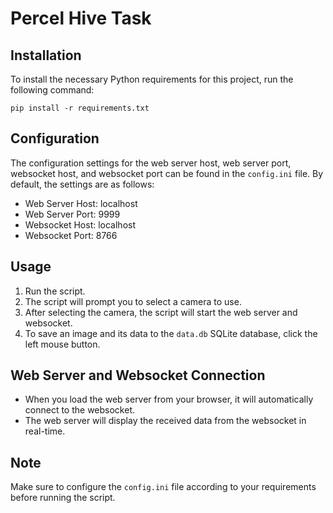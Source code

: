 # Percel Hive Task

## Installation
To install the necessary Python requirements for this project, run the following command:
```
pip install -r requirements.txt
```

## Configuration
The configuration settings for the web server host, web server port, websocket host, and websocket port can be found in the `config.ini` file. By default, the settings are as follows:
- Web Server Host: localhost
- Web Server Port: 9999
- Websocket Host: localhost
- Websocket Port: 8766

## Usage
1. Run the script.
2. The script will prompt you to select a camera to use.
3. After selecting the camera, the script will start the web server and websocket.
4. To save an image and its data to the `data.db` SQLite database, click the left mouse button.

## Web Server and Websocket Connection
- When you load the web server from your browser, it will automatically connect to the websocket.
- The web server will display the received data from the websocket in real-time.

## Note
Make sure to configure the `config.ini` file according to your requirements before running the script.